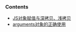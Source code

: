 ### Contents

 - [JS对象赋值与深拷贝、浅拷贝](https://github.com/beat-the-buzzer/conclusion/copyArrayOrObj/copyArrayOrObj.md)
 - [arguments对象的正确使用](https://github.com/beat-the-buzzer/conclusion/arguments/arguments.md)